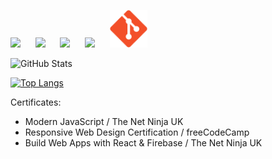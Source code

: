 

<!--
**RexenN/RexenN** is a ✨ _special_ ✨ repository because its `README.md` (this file) appears on your GitHub profile.

Here are some ideas to get you started:

- 🔭 I’m currently working on ...
- 🌱 I’m currently learning ...
- 👯 I’m looking to collaborate on ...
- 🤔 I’m looking for help with ...
- 💬 Ask me about ...
- 📫 How to reach me: ...
- 😄 Pronouns: ...
- ⚡ Fun fact: ...
-->
<img
    src="https://cdn.jsdelivr.net/gh/devicons/devicon@latest/icons/html5/html5-plain.svg"
    width="60px"
  />&nbsp;&nbsp;&nbsp;&nbsp;&nbsp;
  <img
    src="https://cdn.jsdelivr.net/gh/devicons/devicon@latest/icons/css3/css3-plain.svg"
    width="60px"
    />&nbsp;&nbsp;&nbsp;&nbsp;&nbsp;
  <img
    src="https://cdn.jsdelivr.net/gh/devicons/devicon@latest/icons/javascript/javascript-plain.svg"
    width="60px"
  />&nbsp;&nbsp;&nbsp;&nbsp;&nbsp;
<img
    src="https://cdn.jsdelivr.net/gh/devicons/devicon@latest/icons/react/react-original.svg"
    width="60px"
  />&nbsp;&nbsp;&nbsp;&nbsp;&nbsp;
  <img    src="https://raw.githubusercontent.com/devicons/devicon/2ae2a900d2f041da66e950e4d48052658d850630/icons/git/git-plain.svg"    width="60px" height='60px'  />&nbsp;&nbsp;&nbsp;&nbsp;&nbsp;

  
![GitHub Stats](https://github-readme-stats.vercel.app/api?username=RexenN&theme=tokyonight)

[![Top Langs](https://github-readme-stats.vercel.app/api/top-langs/?username=RexenN&layout=compact&theme=github_dark&hide_border=true)](https://github.com/RexenN/github-readme-stats)

Certificates:

- Modern JavaScript / The Net Ninja UK
- Responsive Web Design Certification / freeCodeCamp
- Build Web Apps with React & Firebase / The Net Ninja UK  
<!--
- FrontEnd Masters BootCamp / Frontend Masters
- JavaScript Algorithms and Data Structures / freeCodeCamp -->

